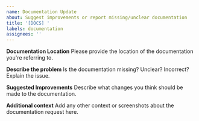 ```yaml
---
name: Documentation Update
about: Suggest improvements or report missing/unclear documentation
title: '[DOCS] '
labels: documentation
assignees: ''
---
```


**Documentation Location**
Please provide the location of the documentation you're referring to.

**Describe the problem**
Is the documentation missing? Unclear? Incorrect? Explain the issue.

**Suggested Improvements**
Describe what changes you think should be made to the documentation.

**Additional context**
Add any other context or screenshots about the documentation request here.
